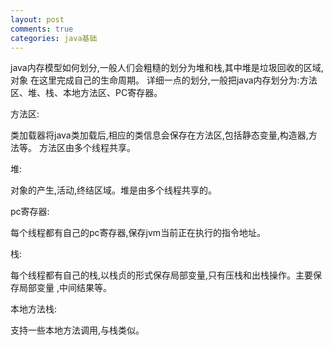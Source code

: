 ```yaml
---
layout: post
comments: true
categories: java基础
---
```


java内存模型如何划分,一般人们会粗糙的划分为堆和栈,其中堆是垃圾回收的区域,对象
在这里完成自己的生命周期。
详细一点的划分,一般把java内存划分为:方法区、堆、栈、本地方法区、PC寄存器。

方法区:

类加载器将java类加载后,相应的类信息会保存在方法区,包括静态变量,构造器,方法等。
方法区由多个线程共享。

堆:

对象的产生,活动,终结区域。堆是由多个线程共享的。

pc寄存器:

每个线程都有自己的pc寄存器,保存jvm当前正在执行的指令地址。

栈:

每个线程都有自己的栈,以栈贞的形式保存局部变量,只有压栈和出栈操作。主要保存局部变量
,中间结果等。

本地方法栈:

支持一些本地方法调用,与栈类似。

